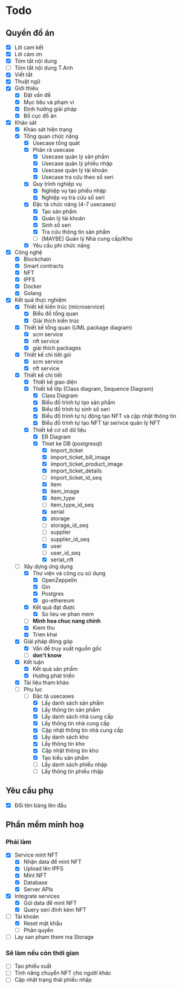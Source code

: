 # Todo 

## Quyền đồ án

- [x] Lời cam kết
- [x] Lời cảm ơn
- [x] Tóm tắt nội dung
- [ ] Tóm tắt nội dung T.Anh
- [x] Viết tắt
- [x] Thuật ngữ
- [x] Giới thiệu
  - [x] Đặt vấn đề  
  - [x] Mục tiêu và phạm vi
  - [x] Định hướng giải pháp
  - [x] Bố cục đồ án
- [x] Khảo sát
  - [x] Khảo sát hiện trạng
  - [x] Tổng quan chức năng
    - [x] Usecase tổng quát
    - [x] Phân rã usecase
      - [x] Usecase quản lý sản phẩm
      - [x] Usecase quản lý phiếu nhập
      - [x] Usecase quản lý tài khoản
      - [x] Usecase tra cứu theo số seri
    - [x] Quy trình nghiệp vụ
      - [x] Nghiệp vụ tạo phiếu nhập
      - [x] Nghiệp vụ tra cứu số seri
    - [x] Đặc tả chức năng (4-7 usecases)
      - [x] Tạo sản phẩm
      - [x] Quản lý tài khoản
      - [x] Sinh số seri
      - [x] Tra cứu thông tin sản phẩm
      - [ ] [MAYBE] Quản lý Nhà cung cấp/Kho
    - [x] Yêu cầu phi chức năng   
- [x] Công nghệ
  - [x] Blockchain
  - [x] Smart contracts
  - [x] NFT
  - [x] IPFS
  - [x] Docker 
  - [x] Golang
- [x] Kết quả thực nghiệm
  - [x] Thiết kế kiến trúc (microservice)
    - [x] Biểu đồ tổng quan
    - [x] Giải thích kiến trúc 
  - [x] Thiết kế tổng quan (UML package diagram)
    - [x] scm service
    - [x] nft service
    - [x] giải thích packages
  - [x] Thiết kế chi tiết gói   
    - [x] scm service
    - [x] nft service
  - [x] Thiết kế chi tiết
    - [x] Thiết kế giao diện
    - [x] Thiết kế lớp (Class diagram, Sequence Diagram)
      - [x] Class Diagram
      - [x] Biểu đồ trình tự tạo sản phẩm
      - [x] Biểu đồ trình tự sinh số seri
      - [x] Biểu đồ trình tự tự động tạo NFT và cập nhật thông tin
      - [x] Biểu đồ trình tự tạo NFT tại serivce quản lý NFT
    - [x] Thiết kế cơ sở dữ liệu
      - [x] ER Diagram
      - [x] Thiet ke DB (postgresql)
        - [x] import_ticket
        - [x] import_ticket_bill_image
        - [x] import_ticket_product_image
        - [x] import_ticket_details
        - [ ] import_ticket_id_seq
        - [x] item
        - [x] item_image
        - [x] item_type
        - [ ] item_type_id_seq
        - [x] serial
        - [x] storage
        - [ ] storage_id_seq
        - [ ] supplier
        - [ ] supplier_id_seq
        - [x] user
        - [ ] user_id_seq
        - [x] serial_nft
  - [ ] Xây dựng ứng dụng
    - [x] Thư viện và công cụ sử dụng
      - [x] OpenZeppelin
      - [x] Gin
      - [x] Postgres
      - [x] go-ethereum
    - [x] Kết quả đạt được
      - [x] So lieu ve phan mem
    - [ ] **Minh hoa chuc nang chinh**
    - [x] Kiem thu
    - [x] Trien khai
  - [x] Giải pháp đóng góp
    - [x] Vấn đề truy xuất nguồn gốc
    - [ ] **don't know**
  - [x] Kết luận  
    - [x] Kết quả sản phẩm
    - [x] Hướng phát triển  
  - [x] Tài liệu tham khảo
  - [ ] Phụ lục
    - [ ] Đặc tả usecases  
      - [x] Lấy danh sách sản phẩm
      - [x] Lấy thông tin sản phẩm
      - [x] Lấy danh sách nhà cung cấp
      - [x] Lấy thông tin nhà cung cấp
      - [x] Cập nhật thông tin nhà cung cấp
      - [x] Lấy danh sách kho
      - [x] Lấy thông tin kho
      - [x] Cập nhật thông tin kho
      - [x] Tạo kiểu sản phẩm
      - [ ] Lấy danh sách phiếu nhập
      - [ ] Lấy thông tin phiếu nhập

## Yêu cầu phụ

- [x] Đổi tên bảng lên đầu

## Phần mềm minh hoạ

### Phải làm

- [x] Service mint NFT
  - [x] Nhận data để mint NFT
  - [x] Upload lên IPFS
  - [x] Mint NFT
  - [x] Database
  - [x] Server APIs
- [x] Integrate services
  - [x] Gửi data để mint NFT
  - [x] Query seri đính kèm NFT
- [ ] Tài khoản
  - [x] Reset mật khẩu
  - [ ] Phân quyền
- [ ] Lay san pham them ma Storage

### Sẽ làm nếu còn thời gian

- [ ] Tạo phiếu xuất
- [ ] Tính năng chuyển NFT cho người khác
- [ ] Cập nhật trạng thái phiếu nhập
